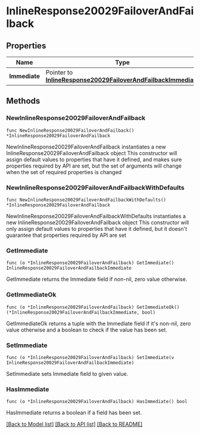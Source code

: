 # InlineResponse20029FailoverAndFailback

## Properties

Name | Type | Description | Notes
------------ | ------------- | ------------- | -------------
**Immediate** | Pointer to [**InlineResponse20029FailoverAndFailbackImmediate**](InlineResponse20029FailoverAndFailbackImmediate.md) |  | [optional] 

## Methods

### NewInlineResponse20029FailoverAndFailback

`func NewInlineResponse20029FailoverAndFailback() *InlineResponse20029FailoverAndFailback`

NewInlineResponse20029FailoverAndFailback instantiates a new InlineResponse20029FailoverAndFailback object
This constructor will assign default values to properties that have it defined,
and makes sure properties required by API are set, but the set of arguments
will change when the set of required properties is changed

### NewInlineResponse20029FailoverAndFailbackWithDefaults

`func NewInlineResponse20029FailoverAndFailbackWithDefaults() *InlineResponse20029FailoverAndFailback`

NewInlineResponse20029FailoverAndFailbackWithDefaults instantiates a new InlineResponse20029FailoverAndFailback object
This constructor will only assign default values to properties that have it defined,
but it doesn't guarantee that properties required by API are set

### GetImmediate

`func (o *InlineResponse20029FailoverAndFailback) GetImmediate() InlineResponse20029FailoverAndFailbackImmediate`

GetImmediate returns the Immediate field if non-nil, zero value otherwise.

### GetImmediateOk

`func (o *InlineResponse20029FailoverAndFailback) GetImmediateOk() (*InlineResponse20029FailoverAndFailbackImmediate, bool)`

GetImmediateOk returns a tuple with the Immediate field if it's non-nil, zero value otherwise
and a boolean to check if the value has been set.

### SetImmediate

`func (o *InlineResponse20029FailoverAndFailback) SetImmediate(v InlineResponse20029FailoverAndFailbackImmediate)`

SetImmediate sets Immediate field to given value.

### HasImmediate

`func (o *InlineResponse20029FailoverAndFailback) HasImmediate() bool`

HasImmediate returns a boolean if a field has been set.


[[Back to Model list]](../README.md#documentation-for-models) [[Back to API list]](../README.md#documentation-for-api-endpoints) [[Back to README]](../README.md)


